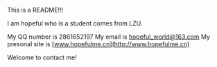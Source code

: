 This is a README!!!


I am hopeful who is a student comes from LZU.


My QQ number is 2861652197
My email is hopeful_world@163.com
My presonal site is [www.hopefulme.cn](http://www.hopefulme.cn)

Welcome to contact me!

